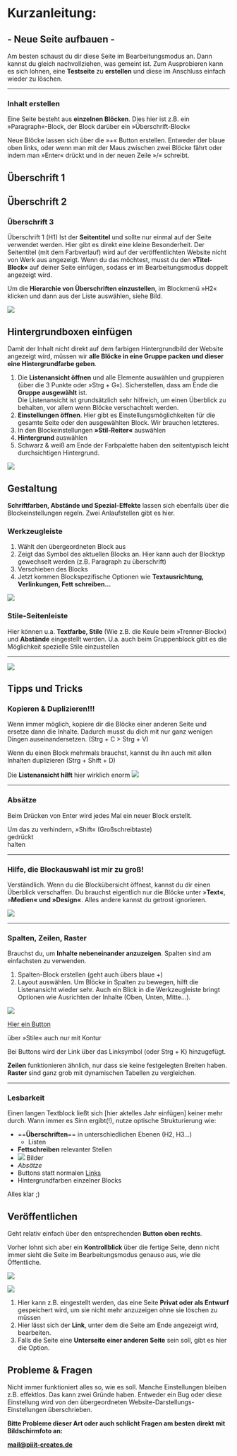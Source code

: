 # Kurzanleitung:

## - Neue Seite aufbauen -

Am besten schaust du dir diese Seite im Bearbeitungsmodus an. Dann kannst du gleich nachvollziehen, was gemeint ist. Zum Ausprobieren kann es sich lohnen, eine **Testseite** zu **erstellen** und diese im Anschluss einfach wieder zu löschen.

---

### Inhalt erstellen

Eine Seite besteht aus **einzelnen Blöcken**. Dies hier ist z.B. ein »Paragraph«-Block, der Block darüber ein »Überschrift-Block«

Neue Blöcke lassen sich über die »+« Button erstellen. Entweder der blaue oben links, oder wenn man mit der Maus zwischen zwei Blöcke fährt oder indem man »Enter« drückt und in der neuen Zeile »/« schreibt.

## Überschrift 1

## Überschrift 2

### Überschrift 3

Überschrift 1 (H1) Ist der **Seitentitel** und sollte nur einmal auf der Seite verwendet werden. Hier gibt es direkt eine kleine Besonderheit. Der Seitentitel (mit dem Farbverlauf) wird auf der veröffentlichten Website nicht von Werk aus angezeigt. Wenn du das möchtest, musst du den **»Titel-Block«** auf deiner Seite einfügen, sodass er im Bearbeitungsmodus doppelt angezeigt wird.

Um die **Hierarchie von Überschriften einzustellen**, im Blockmenü »H2« klicken und dann aus der Liste auswählen, siehe Bild.

![](https://nica.network/wp-content/uploads/2025/01/grafik-1024x573.png)

## Hintergrundboxen einfügen

Damit der Inhalt nicht direkt auf dem farbigen Hintergrundbild der Website angezeigt wird, müssen wir **alle Blöcke in eine Gruppe packen und dieser eine Hintergrundfarbe geben**.

1. Die **Listenansicht öffnen** und alle Elemente auswählen und gruppieren (über die 3 Punkte oder »Strg + G«). Sicherstellen, dass am Ende die **Gruppe ausgewählt** ist.  
    Die Listenansicht ist grundsätzlich sehr hilfreich, um einen Überblick zu behalten, vor allem wenn Blöcke verschachtelt werden.
2. **Einstellungen öffnen**. Hier gibt es Einstellungsmöglichkeiten für die gesamte Seite oder den ausgewählten Block. Wir brauchen letzteres.
3. In den Blockeinstellungen **»Stil-Reiter«** auswählen
4. **Hintergrund** auswählen
5. Schwarz & weiß am Ende der Farbpalette haben den seitentypisch leicht durchsichtigen Hintergrund.

![](https://nica.network/wp-content/uploads/2025/01/grafik-1-1024x494.png)

## Gestaltung

**Schriftfarben, Abstände und Spezial-Effekte** lassen sich ebenfalls über die Blockeinstellungen regeln. Zwei Anlaufstellen gibt es hier.

### Werkzeugleiste

1. Wählt den übergeordneten Block aus
2. Zeigt das Symbol des aktuellen Blocks an. Hier kann auch der Blocktyp gewechselt werden (z.B. Paragraph zu überschrift)
3. Verschieben des Blocks
4. Jetzt kommen Blockspezifische Optionen wie **Textausrichtung, Verlinkungen, Fett schreiben...**

![](https://nica.network/wp-content/uploads/2025/01/grafik-2-1024x749.png)

### Stile-Seitenleiste

Hier können u.a. **Textfarbe, Stile** (Wie z.B. die Keule beim »Trenner-Block«) und **Abstände** eingestellt werden. U.a. auch beim Gruppenblock gibt es die Möglichkeit spezielle Stile einzustellen

---

![](https://nica.network/wp-content/uploads/2025/01/grafik-4-1021x1024.png)

## Tipps und Tricks

### Kopieren & Duplizieren!!!

Wenn immer möglich, kopiere dir die Blöcke einer anderen Seite und ersetze dann die Inhalte. Dadurch musst du dich mit nur ganz wenigen Dingen auseinandersetzen. (Strg + C > Strg + V)

Wenn du einen Block mehrmals brauchst, kannst du ihn auch mit allen Inhalten duplizieren (Strg + Shift + D)

Die **Listenansicht hilft** hier wirklich enorm ![](https://nica.network/wp-content/uploads/2025/01/grafik-5.png)

---

### Absätze

Beim Drücken von Enter wird jedes Mal ein neuer Block erstellt.

Um das zu verhindern, »Shift« (Großschreibtaste)  
gedrückt  
halten

---

### Hilfe, die Blockauswahl ist mir zu groß!

Verständlich. Wenn du die Blockübersicht öffnest, kannst du dir einen Überblick verschaffen. Du brauchst eigentlich nur die Blöcke unter »**Text«**, »**Medien« und »Design«**. Alles andere kannst du getrost ignorieren.

![](https://nica.network/wp-content/uploads/2025/01/grafik-6-1024x972.png)

---

### Spalten, Zeilen, Raster

Brauchst du, um **Inhalte nebeneinander anzuzeigen**. Spalten sind am einfachsten zu verwenden.

1. Spalten-Block erstellen (geht auch übers blaue +)
2. Layout auswählen. Um Blöcke in Spalten zu bewegen, hilft die Listenansicht wieder sehr. Auch ein Blick in die Werkzeugleiste bringt Optionen wie Ausrichten der Inhalte (Oben, Unten, Mitte...).

![](https://nica.network/wp-content/uploads/2025/01/grafik-7-1024x622.png)

[Hier ein Button](#)

über »Stile« auch nur mit Kontur

Bei Buttons wird der Link über das Linksymbol (oder Strg + K) hinzugefügt.

**Zeilen** funktionieren ähnlich, nur dass sie keine festgelegten Breiten haben. **Raster** sind ganz grob mit dynamischen Tabellen zu vergleichen.

---

### Lesbarkeit

Einen langen Textblock ließt sich [hier aktelles Jahr einfügen] keiner mehr durch. Wann immer es Sinn ergibt(!), nutze optische Strukturierung wie:

- ==**Überschriften**== in unterschiedlichen Ebenen (H2, H3...)
    - Listen
- **Fettschreiben** relevanter Stellen
- ![](https://nica.network/wp-content/uploads/2025/01/nica-logo-simple-small.png) Bilder
- _Absätze_
- Buttons statt normalen [Links](https://nica.network/kurzanleitung/)
- Hintergrundfarben einzelner Blocks

Alles klar ;)

## Veröffentlichen

Geht relativ einfach über den entsprechenden **Button oben rechts**.

Vorher lohnt sich aber ein **Kontrollblick** über die fertige Seite, denn nicht immer sieht die Seite im Bearbeitungsmodus genauso aus, wie die Öffentliche.

![](https://nica.network/wp-content/uploads/2025/01/grafik-8.png)

![](https://nica.network/wp-content/uploads/2025/01/grafik-9-490x1024.png)

1. Hier kann z.B. eingestellt werden, das eine Seite **Privat oder als Entwurf** gespeichert wird, um sie nicht mehr anzuzeigen ohne sie löschen zu müssen
2. Hier lässt sich der **Link**, unter dem die Seite am Ende angezeigt wird, bearbeiten.
3. Falls die Seite eine **Unterseite einer anderen Seite** sein soll, gibt es hier die Option.

## Probleme & Fragen

Nicht immer funktioniert alles so, wie es soll. Manche Einstellungen bleiben z.B. effektlos. Das kann zwei Gründe haben. Entweder ein Bug oder diese Einstellung wird von den übergeordneten Website-Darstellungs-Einstellungen überschrieben.

**Bitte Probleme dieser Art oder auch schlicht Fragen am besten direkt mit Bildschirmfoto an:**

[**mail@piiit-creates.de**](mailto:mail@piiit-creates.de)
